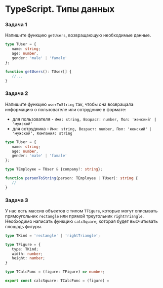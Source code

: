 # TypeScript. Типы данных

### Задача 1

Напишите функцию `getUsers`, возвращающую необходимые данные.

```TypeScript
type TUser = {
   name: string;
   age: number,
   gender: 'male' | 'famale'
};

function getUsers(): TUser[] {
   //...
}
```

### Задача 2

Напишите функцию `userToString` так, чтобы она возвращала информацию о пользователе или сотруднике в формате:
   - для пользователя - `Имя: string, Возраст: number, Пол: 'женский' | 'мужской'`
   - для сотрудника - `Имя: string, Возраст: number, Пол: 'женский' | 'мужской', Компания: string`

```TypeScript
type TUser = {
   name: string;
   age: number,
   gender: 'male' | 'famale'
};

type TEmployee = TUser & {company?: string};

function personToString(person: TEmployee | TUser): string {
   //
}
```

### Задача 3
У нас есть массив объектов c типом `TFigure`, которые могут описывать прямоугольник `rectangle`  или прямой треугольник `rightTriangle`.
Необходимо написать функцию `calcSquare`, которая будет высчитывать площадь фигуры.

```TypeScript
type TKind = 'rectangle' | 'rightTriangle';

type TFigure = {
   type: TKind;
   width: number;
   height: number;
}

type TCalcFunc = (figure: TFigure) => number;

export const calcSquare: TCalcFunc = (figure) = 
```
